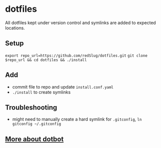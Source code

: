 # dotfiles
All dotfiles kept under version control and symlinks are added to expected locations.

## Setup
`export repo_url=https://github.com/redSlug/dotfiles.git`
`git clone $repo_url && cd dotfiles && ./install`

## Add
- commit file to repo and update `install.conf.yaml`
- `./install` to create symlinks

## Troubleshooting
- might need to manually create a hard symlink for `.gitconfig`, `ln gitconfig ~/.gitconfig`

## [More about dotbot](https://github.com/anishathalye/dotbot)
